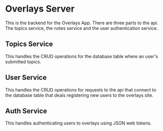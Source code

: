 # Overlays Server

This is the backend for the Overlays App.
There are three parts to the api.
The topics service, the notes service and the user authentication service.

## Topics Service
This handles the CRUD operations for the database table where an user's submitted topics.

## User Service
This handles the CRUD operations for requests to the api that connect to the database table that deals 
registering new users to the overlays site.

## Auth Service

This handles authenticating users to overlays using JSON web tokens.



